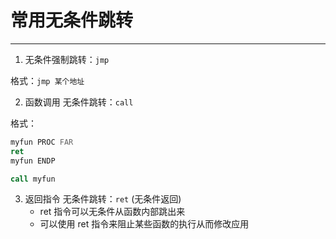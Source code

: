 # 常用无条件跳转

---

1. 无条件强制跳转：`jmp`

格式：`jmp 某个地址`

2. 函数调用 无条件跳转：`call`

格式：

```asm
myfun PROC FAR
ret
myfun ENDP

call myfun
```

3. 返回指令 无条件跳转：`ret` (无条件返回)
	- ret 指令可以无条件从函数内部跳出来
	- 可以使用 ret 指令来阻止某些函数的执行从而修改应用